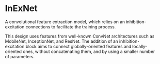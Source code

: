 # InExNet
A convolutional feature extraction model, which relies on an inhibition-excitation connections to facilitate the training process.

This design uses features from well-known ConvNet architectures such as MobileNet, InceptionNet, and ResNet. The addition of an inhibition-excitation block aims to connect globally-oriented features and locally-oriented ones, without concatenating them, and by using a smaller number of parameters.
